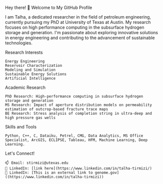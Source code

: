 Hey there! 👋 Welcome to My GitHub Profile


I am Talha, a dedicated researcher in the field of petroleum engineering, currently pursuing my PhD at University of Texas at Austin. My research focuses on high performance computing in the subsurface hydrogen storage and generation. I'm passionate about exploring innovative solutions in energy engineering and contributing to the advancement of sustainable technologies.


Research Interests

    Energy Engineering
    Reservoir Characterization
    Modeling and Simulation
    Sustainable Energy Solutions
    Artificial Intelligence

Academic Research

    PhD Research: High-performance computing in subsurface hydrogen storage and generation
    MS Research: Impact of aperture distribution models on permeability estimation of outcrop-based fracture trace maps
    BE Research: Stress analysis of completion string in ultra-deep and high pressure gas wells
    

Skills and Tools

    Python, C++, C, Dataiku, Petrel, CMG, Data Analytics, MS Office Specialist, ArcGIS, ECLIPSE, Tableau, HFM, Machine Learning, Deep Learning.

Let's Connect!

    📫 Email: stirmizi@utexas.edu
    💼 LinkedIn: [link here](https://www.linkedin.com/in/talha-tirmizi/)
    💼 LinkedIn: [This is an external link to genome.gov]((https://www.linkedin.com/in/talha-tirmizi))
